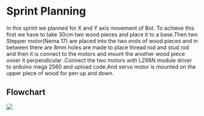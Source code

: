 # Sprint Planning
In this sprint we planned for X and Y axis movement of Bot. To achieve this first we have to take 30cm two wood pieces and place it to a base.Then two Stepper motor(Nema 17) are placed into the two ends of wood pieces and in between there are 8mm holes are made to place thread rod and stud rod and then it is connect to the motors and mount the another wood piece oover it perpendicular .Connect the two motors with  L298N module driver to arduino mega 2560   and upload code.And servo motor is mounted on the upper piece of wood for pen up and down.
## Flowchart
![](https://user-images.githubusercontent.com/42509999/49527752-928ae280-f8d8-11e8-95b1-7aa87e8c5cb9.PNG)